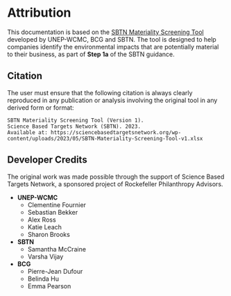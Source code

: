 
# Attribution

This documentation is based on the [SBTN Materiality Screening Tool](https://sciencebasedtargetsnetwork.org/wp-content/uploads/2023/05/SBTN-Materiality-Screening-Tool-v1.xlsx) developed by UNEP-WCMC, BCG and SBTN. The tool is designed to help companies identify the environmental impacts that are potentially material to their business, as part of **Step 1a** of the SBTN guidance.

## Citation

The user must ensure that the following citation is always clearly reproduced in any publication or analysis involving the original tool in any derived form or format:

```
SBTN Materiality Screening Tool (Version 1).  
Science Based Targets Network (SBTN). 2023.  
Available at: https://sciencebasedtargetsnetwork.org/wp-content/uploads/2023/05/SBTN-Materiality-Screening-Tool-v1.xlsx
```

## Developer Credits

The original work was made possible through the support of Science Based Targets Network, a sponsored project of Rockefeller Philanthropy Advisors.

* **UNEP-WCMC**
    - Clementine Fournier
    - Sebastian Bekker
    - Alex Ross
    - Katie Leach
    - Sharon Brooks 
* **SBTN**
    - Samantha McCraine
    - Varsha Vijay 
* **BCG**
    - Pierre-Jean Dufour
    - Belinda Hu
    - Emma Pearson

